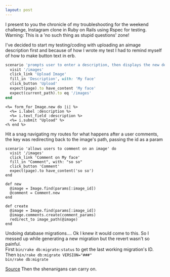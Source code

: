 ```yaml
---
layout: post
---
```

I present to you the chronicle of my troubleshooting for the weekend challenge, Instagram clone in Ruby on Rails using Rspec for testing.  Warning: This is a 'no such thing as stupid questions' zone!

<!--more-->

I've decided to start my testing/coding with uploading an aimage description first and because of how I wrote my test I had to remind myself of how to make button text in erb.

```ruby
scenario 'prompts user to enter a description, then displays the new description' do
  visit '/images'
  click_link 'Upload Image'
  fill_in 'Description', with: 'My face'
  click_button 'Upload'
  expect(page).to have_content 'My face'
  expect(current_path).to eq '/images'
end
```  
```
<%= form_for Image.new do |i| %>
  <%= i.label :description %>
  <%= i.text_field :description %>
  <%= i.submit "Upload" %>
<% end %>
```

Hit a snag navigating my routes for what happens after a user comments, the key was redirecting back to the image's path, passing the id as a param  
```
scenario 'allows users to comment on an image' do
  visit '/images'
  click_link 'Comment on My face'
  fill_in "Comment", with: "so so"
  click_button 'Comment'
  expect(page).to have_content('so so')
end
```  
```
def new
  @image = Image.find(params[:image_id])
  @comment = Comment.new
end

def create
  @image = Image.find(params[:image_id])
  @image.comments.create(comment_params)
  redirect_to image_path(@image)
end
```

Undoing database migrations.... Ok I knew it would come to this.  So I messed up while generating a new migration but the revert wasn't so painful.  
First `bin/rake db:migrate:status` to get the last working migration's ID.  
Then `bin/rake db:migrate VERSION="###"`  
`bin/rake db:migrate`  

[Source](http://stackoverflow.com/questions/3872586/how-to-delete-migration-files-in-rails-3) Then the shenanigans can carry on.
